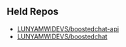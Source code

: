 
## Held Repos
- [LUNYAMWIDEVS/boostedchat-api](https://github.com/LUNYAMWIDEVS/boostedchat-api)
- [LUNYAMWIDEVS/boostedchat](https://github.com/LUNYAMWIDEVS/boostedchat)
